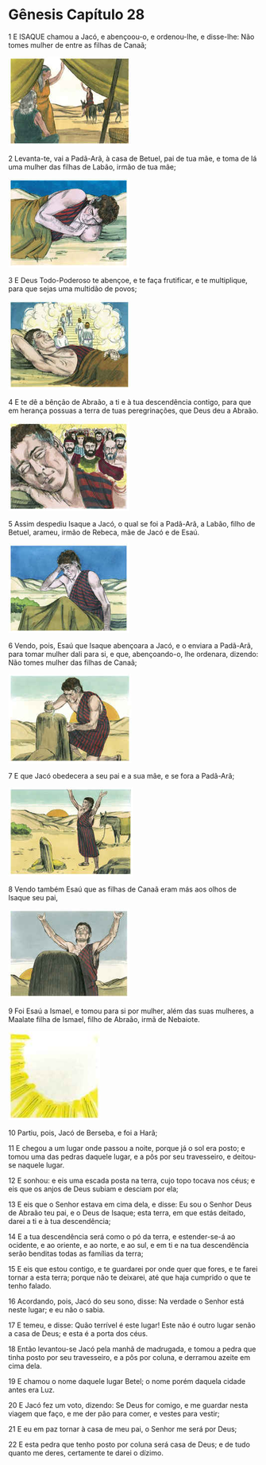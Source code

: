 # Gênesis Capítulo 28

1	E ISAQUE chamou a Jacó, e abençoou-o, e ordenou-lhe, e disse-lhe: Não tomes mulher de entre as filhas de Canaã;

![](.img/01_Ge_28_01_RG.jpg)

2	Levanta-te, vai a Padã-Arã, à casa de Betuel, pai de tua mãe, e toma de lá uma mulher das filhas de Labão, irmão de tua mãe;

![](.img/01_Ge_28_02_RG.jpg)

3	E Deus Todo-Poderoso te abençoe, e te faça frutificar, e te multiplique, para que sejas uma multidão de povos;

![](.img/01_Ge_28_03_RG.jpg)

4	E te dê a bênção de Abraão, a ti e à tua descendência contigo, para que em herança possuas a terra de tuas peregrinações, que Deus deu a Abraão.

![](.img/01_Ge_28_04_RG.jpg)

5	Assim despediu Isaque a Jacó, o qual se foi a Padã-Arã, a Labão, filho de Betuel, arameu, irmão de Rebeca, mãe de Jacó e de Esaú.

![](.img/01_Ge_28_05_RG.jpg)

6	Vendo, pois, Esaú que Isaque abençoara a Jacó, e o enviara a Padã-Arã, para tomar mulher dali para si, e que, abençoando-o, lhe ordenara, dizendo: Não tomes mulher das filhas de Canaã;

![](.img/01_Ge_28_06_RG.jpg)

7	E que Jacó obedecera a seu pai e a sua mãe, e se fora a Padã-Arã;

![](.img/01_Ge_28_07_RG.jpg)

8	Vendo também Esaú que as filhas de Canaã eram más aos olhos de Isaque seu pai,

![](.img/01_Ge_28_08_RG.jpg)

9	Foi Esaú a Ismael, e tomou para si por mulher, além das suas mulheres, a Maalate filha de Ismael, filho de Abraão, irmã de Nebaiote.

![](.img/01_Ge_28_09_RG.jpg)

10	Partiu, pois, Jacó de Berseba, e foi a Harã;

11	E chegou a um lugar onde passou a noite, porque já o sol era posto; e tomou uma das pedras daquele lugar, e a pôs por seu travesseiro, e deitou-se naquele lugar.

12	E sonhou: e eis uma escada posta na terra, cujo topo tocava nos céus; e eis que os anjos de Deus subiam e desciam por ela;

13	E eis que o Senhor estava em cima dela, e disse: Eu sou o Senhor Deus de Abraão teu pai, e o Deus de Isaque; esta terra, em que estás deitado, darei a ti e à tua descendência;

14	E a tua descendência será como o pó da terra, e estender-se-á ao ocidente, e ao oriente, e ao norte, e ao sul, e em ti e na tua descendência serão benditas todas as famílias da terra;

15	E eis que estou contigo, e te guardarei por onde quer que fores, e te farei tornar a esta terra; porque não te deixarei, até que haja cumprido o que te tenho falado.

16	Acordando, pois, Jacó do seu sono, disse: Na verdade o Senhor está neste lugar; e eu não o sabia.

17	E temeu, e disse: Quão terrível é este lugar! Este não é outro lugar senão a casa de Deus; e esta é a porta dos céus.

18	Então levantou-se Jacó pela manhã de madrugada, e tomou a pedra que tinha posto por seu travesseiro, e a pôs por coluna, e derramou azeite em cima dela.

19	E chamou o nome daquele lugar Betel; o nome porém daquela cidade antes era Luz.

20	E Jacó fez um voto, dizendo: Se Deus for comigo, e me guardar nesta viagem que faço, e me der pão para comer, e vestes para vestir;

21	E eu em paz tornar à casa de meu pai, o Senhor me será por Deus;

22	E esta pedra que tenho posto por coluna será casa de Deus; e de tudo quanto me deres, certamente te darei o dízimo.

